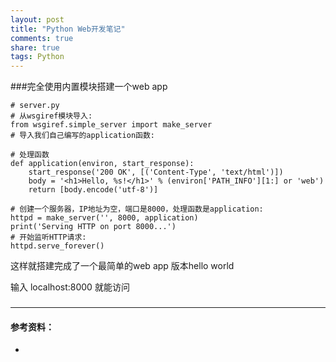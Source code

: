 ```yaml
---
layout: post
title: "Python Web开发笔记"
comments: true
share: true
tags: Python
---
```


###完全使用内置模块搭建一个web app

	# server.py
	# 从wsgiref模块导入:
	from wsgiref.simple_server import make_server
	# 导入我们自己编写的application函数:

	# 处理函数
	def application(environ, start_response):
	    start_response('200 OK', [('Content-Type', 'text/html')])
	    body = '<h1>Hello, %s!</h1>' % (environ['PATH_INFO'][1:] or 'web')
	    return [body.encode('utf-8')]
	
	# 创建一个服务器，IP地址为空，端口是8000，处理函数是application:
	httpd = make_server('', 8000, application)
	print('Serving HTTP on port 8000...')
	# 开始监听HTTP请求:
	httpd.serve_forever()

这样就搭建完成了一个最简单的web app 版本hello world

输入 localhost:8000 就能访问

###


---
####  参考资料：  ####
- 
